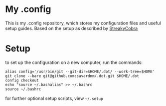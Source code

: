 # My .config
This is my .config repository, which stores my configuration files and useful setup guides. Based on the setup as described by [StreakyCobra](https://news.ycombinator.com/item?id=11071754)

# Setup
to set up the configuration on a new computer, run the commands:

```
alias config='/usr/bin/git --git-dir=$HOME/.dot/ --work-tree=$HOME'
git clone --bare git@github.com:savardnm/.dot.git $HOME/.dot
config checkout
echo "source ~/.bashalias" >> ~/.bashrc
source ~/.bashrc
```

for further optional setup scripts, view `~/.setup`
